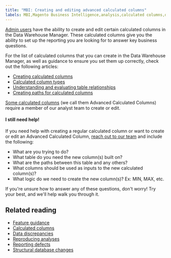 ```yaml
---
title: "MBI: Creating and editing advanced calculated columns"
labels: MBI,Magento Business Intelligence,analysis,calculated columns,data,data discrepancies,database,how to,reports,Adobe Commerce
---
```


 [Admin users](https://support.magento.com/hc/en-us/articles/360016731291) have the ability to create and edit certain calculated columns in the Data Warehouse Manager. These calculated columns give you the ability to set up the reporting you are looking for to answer key business questions.

For the list of calculated columns that you can create in the Data Warehouse Manager, as well as guidance to ensure you set them up correctly, check out the following articles:

* [Creating calculated columns](https://support.magento.com/hc/en-us/articles/360016504512)
* [Calculated column types](https://support.magento.com/hc/en-us/articles/360016504972)
* [Understanding and evaluating table relationships](https://support.magento.com/hc/en-us/articles/360016505812)
* [Creating paths for calculated columns](https://support.magento.com/hc/en-us/articles/360016731471)

 [Some calculated columns](https://support.magento.com/hc/en-us/articles/360016730791) (we call them Advanced Calculated Columns) require a member of our analyst team to create or edit.

#### I still need help!

If you need help with creating a regular calculated column or want to create or edit an Advanced Calculated Column, [reach out to our team](https://support.magento.com/hc/en-us/articles/360019088251) and include the following:

* What are you trying to do?
* What table do you need the new column(s) built on?
* What are the paths between this table and any others?
* What columns should be used as inputs to the new calculated column(s)?
* What logic do we need to create the new column(s)? Ex: MIN, MAX, etc.

If you're unsure how to answer any of these questions, don't worry! Try your best, and we'll help walk you through it.

## Related reading

* [Feature guidance](https://support.magento.com/hc/en-us/articles/360016504792)
* [Calculated columns](https://support.magento.com/hc/en-us/articles/360016505112)
* [Data discrepancies](https://support.magento.com/hc/en-us/articles/360016505312)
* [Reproducing analyses](https://support.magento.com/hc/en-us/articles/360016505592)
* [Reporting defects](https://support.magento.com/hc/en-us/articles/360016732711)
* [Structural database changes](https://support.magento.com/hc/en-us/articles/360016506112)
